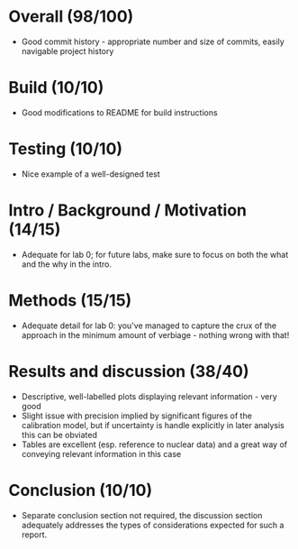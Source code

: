 # Overall (98/100)
 - Good commit history - appropriate number and size of commits, easily 
   navigable project history

# Build (10/10)
 - Good modifications to README for build instructions

# Testing (10/10)
 - Nice example of a well-designed test

# Intro / Background / Motivation (14/15)
 - Adequate for lab 0; for future labs, make sure to focus on both the what and
   the why in the intro. 

# Methods (15/15)
 - Adequate detail for lab 0: you've managed to capture the crux of the 
   approach in the minimum amount of verbiage - nothing wrong with that!

# Results and discussion (38/40)
 - Descriptive, well-labelled plots displaying relevant information - very good
 - Slight issue with precision implied by significant figures of the 
   calibration model, but if uncertainty is handle explicitly in later analysis
   this can be obviated
 - Tables are excellent (esp. reference to nuclear data) and a great way of
   conveying relevant information in this case

# Conclusion (10/10)
 - Separate conclusion section not required, the discussion section adequately
   addresses the types of considerations expected for such a report.
